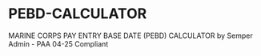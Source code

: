 # PEBD-CALCULATOR
MARINE CORPS PAY ENTRY BASE DATE (PEBD) CALCULATOR by Semper Admin - PAA 04-25 Compliant
